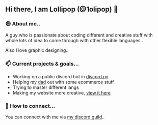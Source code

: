 ## Hi there, I am Lollipop (@1olipop) 👋

### 😄 About me..

A guy who is passionate about coding different and creative stuff with whole lots of idea to come through with other flexible languages..

Also I love graphic designing..

### 📫 Current projects & goals...

- Working on a public discord bot in [discord.py](https://discordpy.readthedocs.io)
- Helping my [dad](https://github.com/mdarif) out with some ecommerce stuff
- Trying to master different langs
- Making my website more creative, [view it here](https://1olipop.ml)

### 💬 How to connect...

You can connect with me via [my discord guild](https://discord.gg/UkUbftJqcN)..

<!--
**1olipop/1olipop** is a ✨ _special_ ✨ repository because its `README.md` (this file) appears on your GitHub profile.

Here are some ideas to get you started:

- 🔭 I’m currently working on ...
- 🌱 I’m currently learning ...
- 👯 I’m looking to collaborate on ...
- 🤔 I’m looking for help with ...
- 💬 Ask me about ...
- 📫 How to reach me: ...
- 😄 Pronouns: ...
- ⚡ Fun fact: ...
-->
